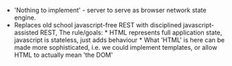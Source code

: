 * 'Nothing to implement' - server to serve as browser network state engine. 
* Replaces old school javascript-free REST with disciplined javascript-assisted REST, 
    The rule/goals:
      * HTML represents full application state, javascript is stateless, just adds behaviour
      * What 'HTML' is here can be made more sophisticated, i.e. we could implement templates,
      or allow HTML to actually mean 'the DOM'
